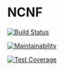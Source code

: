 # NCNF

[![Build Status](https://api.cirrus-ci.com/github/Arthel/NCNF.svg)](https://cirrus-ci.com/github/Arthelh/NCNF)

[![Maintainability](https://api.codeclimate.com/github/Arthel/NCNF.svg)](https://codeclimate.com/github/Arthelh/NCNF)

[![Test Coverage](https://api.codeclimate.com/github/Arthel/NCNF.svg)](https://codeclimate.com/github/Arthelh/NCNF)
